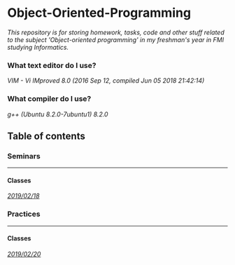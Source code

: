 # Object-Oriented-Programming
_This repository is for storing homework, tasks, code and other stuff related to the subject 'Object-oriented
programming' in my freshman's year in FMI studying Informatics._

### What text editor do I use?

_VIM - Vi IMproved 8.0 (2016 Sep 12, compiled Jun 05 2018 21:42:14)_

### What compiler do I use?

_g++ (Ubuntu 8.2.0-7ubuntu1) 8.2.0_

## Table of contents

### Seminars 
----------------------

#### Classes
_[2019/02/18](./Seminars/Tasks/2019/02/18)_</br>

### Practices 
----------------------- 

#### Classes
_[2019/02/20](./Practices/Tasks/2019/02/20)_</br>
